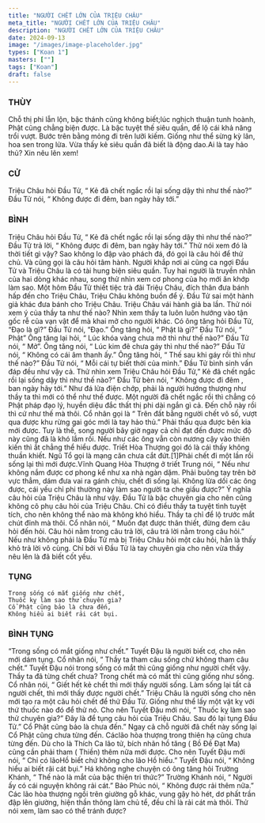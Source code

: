 ```yaml
---
title: "NGƯỜI CHẾT LỚN CỦA TRIỆU CHÂU"
meta_title: "NGƯỜI CHẾT LỚN CỦA TRIỆU CHÂU"
description: "NGƯỜI CHẾT LỚN CỦA TRIỆU CHÂU"
date: 2024-09-13
image: "/images/image-placeholder.jpg"
types: ["Koan 1"]
masters: [""]
tags: ["Koan"]
draft: false
---
```


### THÙY 
Chỗ thị phi lẫn lộn, bậc thánh cũng không biết;lúc nghịch thuận tunh hoành, Phật cũng chẳng biện được. Là bậc tuyệt thế siêu quần, để lộ cái khả năng trổi vượt. Bước trên bằng mỏng đi trên lưỡi kiếm. Giống như thể sừng kỳ lân, hoa sen trong lửa. Vừa thấy kẻ siêu quần đã biết là động dao.Ai là tay hảo thủ? Xin nêu lên xem!

### CỬ 
Triệu Châu hỏi Đầu Tử, “ Kẻ đã chết ngắc rồi lại sống dậy thì như thế nào?” Đầu Tử nói, “ Không được đi đêm, ban ngày hãy tới.”

### BÌNH 
Triệu Châu hỏi Đầu Tử, “ Kẻ đã chết ngắc rồi lại sống dậy thì như thế nào?” Đầu Tử trả lời, “ Không được đi đêm, ban ngày hãy tới.” Thử nói xem đó là thời tiết gì vậy? Sao không lo đập vào phách đá, đó gọi là câu hỏi để thử chủ. Và cũng gọi là câu hỏi tâm hành. Người khắp nơi ai cũng ca ngợi Đầu Tử và Triệu Châu là có tài hung biện siêu quần. Tuy hai người là truyền nhân của hai dòng khác nhau, song thử nhìn xem cơ phong của họ mới ăn khớp làm sao.
Một hôm Đầu Tử thiết tiệc trà đãi Triệu Châu, đích thân đưa bánh hấp đến cho Triệu Châu, Triệu Châu không buồn để ý. Đầu Tử sai một hành giả khác đưa bánh cho Triệu Châu. Triệu Châu vái hành giả ba lần. Thử nói xem ý của thầy ta như thế nào? Nhìn xem thầy ta luôn luôn hướng vào tận gốc rễ của vạn vật để mà khai mở cho người khác.
Có ông tăng hỏi Đầu Tử, “Đạo là gì?” Đầu Tử nói, “Đạo.” Ông tăng hỏi, “ Phật là gì?” Đầu Tử nói, “ Phật” Ông tăng lại hỏi, “ Lúc khóa vàng chưa mở thì như thế nào?” Đầu Tử nói, “ Mở”. Ông tăng nói, “ Lúc kim đê chưa gáy thì như thế nào?” Đầu Tử nói, “ Không có cái âm thanh ấy.” Ông tăng hỏi, “ Thế sau khi gáy rồi thì như thế nào?” Đầu Tử nói, “ Mỗi cái tự biết thời của mình.” Đầu Tử bình sinh vấn đáp đều như vậy cả.
Thử nhìn xem Triệu Châu hỏi Đầu Tử,” Kẻ đã chết ngắc rồi lại sống dậy thì như thế nào?” Đầu Tử bèn nói, “ Không được đi đêm , ban ngày hãy tới.” Như đá lửa điện chớp, phải là người hướng thượng như thầy ta thì mới có thể như thế được.
Một người đã chết ngắc rồi thì chẳng có Phật pháp đạo lý, huyền diệu đắc thất thị phi dài ngắn gì cả. Đến chỗ này rồi thì cứ như thế mà thôi. Cổ nhân gọi là “ Trên đất bằng người chết vô số, vượt qua được khu rừng gai góc mới là tay hảo thủ.” Phải thấu qua được bên kia mới được. Tuy là thế, song người bây giờ ngay cả chỉ đạt đến được mức độ này cũng đã là khó lắm rồi.
Nếu như các ông vẫn còn nương cậy vào thiên kiến thì ắt chẳng thể hiểu được. Triết Hòa Thượng gọi đó là cái thấy không thuần khiết. Ngũ Tổ gọi là mạng căn chưa cắt đứt.[1]Phải chết đi một lần rồi sống lại thì mới được.Vĩnh Quang Hòa Thượng ở triết Trung nói, “ Nếu như không nắm được cơ phong kể như xa nhà ngàn dặm. Phải buông tay trên bờ vực thẳm, dám đưa vai ra gánh chịu, chết đi sống lại. Không lừa dối các ông được, cái yếu chỉ phi thường này làm sao người ta che giấu được?”
Ý nghĩa câu hỏi của Triệu Châu là như vậy. Đầu Tử là bậc chuyên gia cho nên cũng không cô phụ câu hỏi của Triệu Châu. Chỉ có điều thầy ta tuyệt tình tuyệt tích, cho nên không thể nào mà không khó hiểu. Thầy ta chỉ để lộ trước mắt chút đỉnh mà thôi. Cổ nhân nói, “ Muốn đạt được thân thiết, đừng đem câu hỏi đến hỏi. Câu hỏi nằm trong câu trả lời, câu trả lời nằm trong câu hỏi.” Nếu như không phải là Đầu Tử mà bị Triệu Châu hỏi một câu hỏi, hẳn là thấy khỏ trả lời vô cùng. Chỉ bởi vì Đầu Tử là tay chuyên gia cho nên vừa thấy nêu lên là đã biết cốt yếu.

### TỤNG
```
Trong sống có mắt giống như chết,
Thuốc kỵ làm sao thử chuyên gia?
Cổ Phật cũng bảo là chưa đến,
Không hiểu ai biết rải cát bụi.
```

### BÌNH TỤNG 
“Trong sống có mắt giống như chết.” Tuyết Đậu là người biết cơ, cho nên mới dám tụng. Cổ nhân nói, “ Thầy ta tham câu sống chứ không tham câu chết.” Tuyết Đậu nói trong sống có mắt thì cũng giống như người chết vậy. Thầy ta đã từng chết chưa? Trong chết mà có mắt thì cũng giống như sống. Cổ nhân nói, “ Giết hết kẻ chết thì mới thấy người sống. Làm sống lại tất cả người chết, thì mới thấy được người chết.”
Triệu Châu là người sống cho nên mới tạo ra một câu hỏi chết để thử Đầu Tử. Giống như thể lấy một vật kỵ với thứ thuốc nào đó để thử nó. Cho nên Tuyết Đậu mới nói, “ Thuốc kỵ làm sao thử chuyên gia?” Đây là để tụng câu hỏi của Triệu Châu. Sau đó lại tụng Đầu Tử.” Cổ Phật cũng bảo là chưa đến.” Ngay cả chỗ người đã chết này sống lại Cổ Phật cũng chưa từng đến. Cáclão hòa thượng trong thiên hạ cũng chưa từng đến. Dù cho là Thích Ca lão tử, bích nhãn hồ tăng ( Bồ Đề Đạt Ma) cũng cần phải tham ( Thiền) thêm nữa mới được. Cho nên Tuyết Đậu mới nói, “ Chỉ có lãoHồ biết chứ không cho lão Hồ hiểu.”
Tuyết Đậu nói, “ Không hiểu ai biết rãi cát bụi.” Há không nghe chuyện có ông tăng hỏi Trường Khánh, “ Thế nào là mắt của bậc thiện tri thức?” Trường Khánh nói, “ Người ấy có cái nguyện không rải cát.” Bảo Phúc nói, “ Không được rải thêm nữa.” Các lão hòa thượng ngồi trên giường gỗ khác, vung gậy hò hét, dơ phất trần đập lên giường, hiện thần thông làm chủ tể, đều chỉ là rải cát mà thôi. Thử nói xem, làm sao có thể tránh được?
